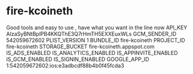 # fire-kcoineth
Good tools and easy to use , have what you want in the line now 
<plist version="1.0">
<dict>
<key>API_KEY</key>
<string>AIzaSyBNtBplPB4KKQThE3Q7rHmTH5EXXEuxWLs</string>
<key>GCM_SENDER_ID</key>
<string>542059672602</string>
<key>PLIST_VERSION</key>
<string>1</string>
<key>BUNDLE_ID</key>
<string>fire-kcoineth</string>
<key>PROJECT_ID</key>
<string>fire-kcoineth</string>
<key>STORAGE_BUCKET</key>
<string>fire-kcoineth.appspot.com</string>
<key>IS_ADS_ENABLED</key>
<false/>
<key>IS_ANALYTICS_ENABLED</key>
<false/>
<key>IS_APPINVITE_ENABLED</key>
<true/>
<key>IS_GCM_ENABLED</key>
<true/>
<key>IS_SIGNIN_ENABLED</key>
<true/>
<key>GOOGLE_APP_ID</key>
<string>1:542059672602:ios:e3adbcdf88b4b0f45fcda3</string>
</dict>
</plist>
